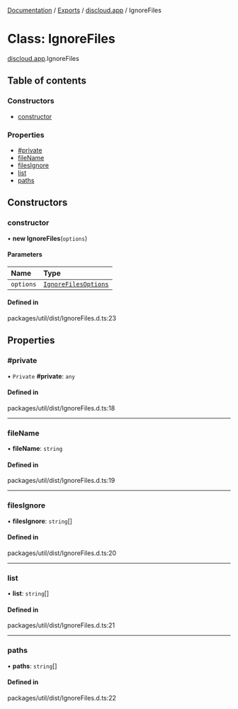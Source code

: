 [Documentation](../README.md) / [Exports](../modules.md) / [discloud.app](../modules/discloud_app.md) / IgnoreFiles

# Class: IgnoreFiles

[discloud.app](../modules/discloud_app.md).IgnoreFiles

## Table of contents

### Constructors

- [constructor](discloud_app.IgnoreFiles.md#constructor)

### Properties

- [#private](discloud_app.IgnoreFiles.md##private)
- [fileName](discloud_app.IgnoreFiles.md#filename)
- [filesIgnore](discloud_app.IgnoreFiles.md#filesignore)
- [list](discloud_app.IgnoreFiles.md#list)
- [paths](discloud_app.IgnoreFiles.md#paths)

## Constructors

### constructor

• **new IgnoreFiles**(`options`)

#### Parameters

| Name | Type |
| :------ | :------ |
| `options` | [`IgnoreFilesOptions`](../interfaces/discloud_app.IgnoreFilesOptions.md) |

#### Defined in

packages/util/dist/IgnoreFiles.d.ts:23

## Properties

### #private

• `Private` **#private**: `any`

#### Defined in

packages/util/dist/IgnoreFiles.d.ts:18

___

### fileName

• **fileName**: `string`

#### Defined in

packages/util/dist/IgnoreFiles.d.ts:19

___

### filesIgnore

• **filesIgnore**: `string`[]

#### Defined in

packages/util/dist/IgnoreFiles.d.ts:20

___

### list

• **list**: `string`[]

#### Defined in

packages/util/dist/IgnoreFiles.d.ts:21

___

### paths

• **paths**: `string`[]

#### Defined in

packages/util/dist/IgnoreFiles.d.ts:22
